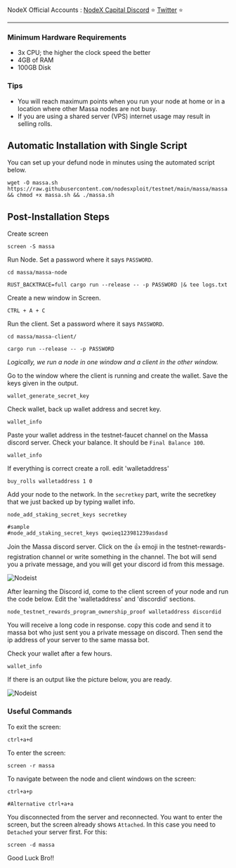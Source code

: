 <span tyle="font-size:14px" align="right">NodeX Official Accounts :
<span style="font-size:14px" align="right">
<a href="https://discord.gg/JqQNcwff2e" target="_blank">NodeX Capital Discord</a></span> ⭐ 
<span style="font-size:14px" align="right">
<a href="https://twitter.com/nodexploit/" target="_blank">Twitter</a></span> ⭐ 
<span style="font-size:14px" align="right">
<hr>


### Minimum Hardware Requirements
  - 3x CPU; the higher the clock speed the better
  - 4GB of RAM
  - 100GB Disk
  
  
### Tips
   - You will reach maximum points when you run your node at home or in a location where other Massa nodes are not busy.
   - If you are using a shared server (VPS) internet usage may result in selling rolls.

## Automatic Installation with Single Script
You can set up your defund node in minutes using the automated script below.

```
wget -O massa.sh https://raw.githubusercontent.com/nodesxploit/testnet/main/massa/massa.sh && chmod +x massa.sh && ./massa.sh
```

## Post-Installation Steps

Create screen
```
screen -S massa
```


Run Node. Set a password where it says `PASSWORD`.
```
cd massa/massa-node

RUST_BACKTRACE=full cargo run --release -- -p PASSWORD |& tee logs.txt
```


Create a new window in Screen.
```
CTRL + A + C 
```


Run the client. Set a password where it says `PASSWORD`.
```
cd massa/massa-client/

cargo run --release -- -p PASSWORD
```
*Logically, we run a node in one window and a client in the other window.*



Go to the window where the client is running and create the wallet. Save the keys given in the output.
```
wallet_generate_secret_key
```


Check wallet, back up wallet address and secret key.
```
wallet_info
```


Paste your wallet address in the testnet-faucet channel on the Massa discord server.
Check your balance. It should be `Final Balance 100`.
```
wallet_info
```


If everything is correct create a roll. edit 'walletaddress'
```
buy_rolls walletaddress 1 0
```


Add your node to the network. In the `secretkey` part, write the secretkey that we just backed up by typing wallet info.
```
node_add_staking_secret_keys secretkey

#sample
#node_add_staking_secret_keys qwoieq123981239asdasd
```


Join the Massa discord server. Click on the 👍 emoji in the testnet-rewards-registration channel or write something in the channel.
The bot will send you a private message, and you will get your discord id from this message.

![Nodeist](https://i.hizliresim.com/7w3sntd.png)



After learning the Discord id, come to the client screen of your node and run the code below.
Edit the 'walletaddress' and 'discordid' sections.

```
node_testnet_rewards_program_ownership_proof walletaddress discordid
```


You will receive a long code in response. copy this code and send it to massa bot who just sent you a private message on discord.
Then send the ip address of your server to the same massa bot.



Check your wallet after a few hours.
```
wallet_info
```

If there is an output like the picture below, you are ready.

![Nodeist](https://i.hizliresim.com/tc4s31r.png)



### Useful Commands
To exit the screen:
```
ctrl+a+d
```

To enter the screen:
```
screen -r massa
```

To navigate between the node and client windows on the screen:
```
ctrl+a+p

#Alternative ctrl+a+a
```

You disconnected from the server and reconnected. You want to enter the screen, but the screen already shows `Attached`.
In this case you need to `Detached` your server first. For this:
```
screen -d massa
```

Good Luck Bro!!
